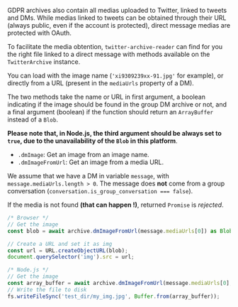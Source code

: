 GDPR archives also contain all medias uploaded to Twitter, linked to tweets and DMs. 
While medias linked to tweets can be obtained through their URL (always public, even if the account is protected), direct message medias are protected with OAuth. 

To facilitate the media obtention, `twitter-archive-reader` can find for you the right file linked to a direct message with methods available on the `TwitterArchive` instance.

You can load with the image name (`'xi9309239xx-91.jpg'` for example), or directly from a URL (present in the `mediaUrls` property of a DM).

The two methods take the name or URL in first argument, 
a boolean indicating if the image should be found in the group DM archive or not, 
and a final argument (boolean) if the function should return an `ArrayBuffer` instead of a `Blob`.

**Please note that, in Node.js, the third argument should be always set to `true`, due to the unavailability of the `Blob` in this platform**.

- `.dmImage`: Get an image from an image name. 
- `.dmImageFromUrl`: Get an image from a media URL.

We assume that we have a DM in variable `message`, with `message.mediaUrls.length > 0`.
The message does **not** come from a group conversation (`conversation.is_group_conversation === false`).

If the media is not found **(that can happen !)**, returned `Promise` is *rejected*.

```ts
/* Browser */
// Get the image
const blob = await archive.dmImageFromUrl(message.mediaUrls[0]) as Blob;

// Create a URL and set it as img
const url = URL.createObjectURL(blob);
document.querySelector('img').src = url;

/* Node.js */
// Get the image
const array_buffer = await archive.dmImageFromUrl(message.mediaUrls[0], false, true) as ArrayBuffer;
// Write the file to disk
fs.writeFileSync('test_dir/my_img.jpg', Buffer.from(array_buffer));
```
